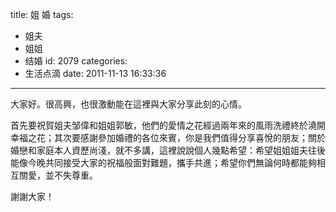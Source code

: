 title: 姐 婚
tags:
  - 姐夫
  - 姐姐
  - 结婚
id: 2079
categories:
  - 生活点滴
date: 2011-11-13 16:33:36
---

大家好。很高興，也很激動能在這裡與大家分享此刻的心情。

首先要祝賀姐夫邹偉和姐姐郭敏，他們的愛情之花經過兩年來的風雨洗禮終於澆開幸福之花；其次要感謝參加婚禮的各位來賓，你是我們值得分享喜悅的朋友；關於婚戀和家庭本人資歷尚淺，就不多講，這裡說說個人幾點希望：希望姐姐姐夫往後能像今晚共同接受大家的祝福般面對難題，攜手共進；希望你們無論何時都能夠相互關愛，並不失尊重。

謝謝大家！